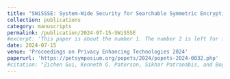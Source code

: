 ```yaml
---
title: "SWiSSSE: System-Wide Security for Searchable Symmetric Encryption"
collection: publications
category: manuscripts
permalink: /publication/2024-07-15-SWiSSSE
#excerpt: 'This paper is about the number 1. The number 2 is left for future work.'
date: 2024-07-15
venue: 'Proceedings on Privacy Enhancing Technologies 2024'
paperurl: 'https://petsymposium.org/popets/2024/popets-2024-0032.php'
#citation: "Zichen Gui, Kenneth G. Paterson, Sikhar Patranabis, and Bogdan Warinschi. SWiSSSE: System-Wide Security for Searchable Symmetric Encryption. Proc. Priv. Enhancing Technol. 2024(1): 549-581 (2024)."
---
```


